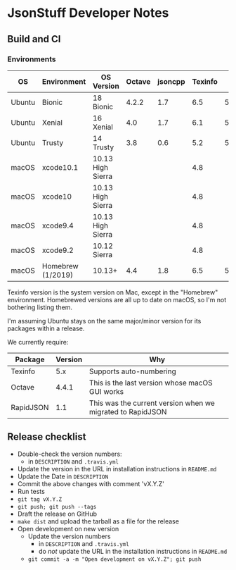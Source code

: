 # JsonStuff Developer Notes

## Build and CI

### Environments

| OS | Environment | OS Version           | Octave | jsoncpp | Texinfo | Qt | Comments |
| -- | ----------- | -------------------- | ------ | ----- |------- | ----- | -------- |
| Ubuntu | Bionic     | 18 Bionic         | 4.2.2  | 1.7   | 6.5    | 5.9   | No Travis env yet |
| Ubuntu | Xenial     | 16 Xenial         | 4.0    | 1.7   | 6.1    | 5.5   |       |
| Ubuntu | Trusty     | 14 Trusty         | 3.8    | 0.6   | 5.2    | 5.2   |       |
| macOS | xcode10.1   | 10.13 High Sierra |        |       | 4.8    |       |       |
| macOS | xcode10     | 10.13 High Sierra |        |       | 4.8    |       |       |
| macOS | xcode9.4    | 10.13 High Sierra |        |       | 4.8    |       |       |
| macOS | xcode9.2    | 10.12 Sierra      |        |       | 4.8    |       |       |
| macOS | Homebrew (1/2019) | 10.13+      | 4.4    | 1.8   | 6.5    | 5.12  |       |

Texinfo version is the system version on Mac, except in the "Homebrew" environment. Homebrewed versions are all up to date on macOS, so I'm not bothering listing them.

I'm assuming Ubuntu stays on the same major/minor version for its packages within a release.

We currently require:

| Package   | Version | Why                     |
| --------- | ------- | ----------------------- |
| Texinfo   | 5.x     | Supports auto-numbering |
| Octave    | 4.4.1   | This is the last version whose macOS GUI works |
| RapidJSON | 1.1     | This was the current version when we migrated to RapidJSON |

## Release checklist

* Double-check the version numbers:
  * in `DESCRIPTION` and `.travis.yml`
* Update the version in the URL in installation instructions in `README.md`
* Update the Date in `DESCRIPTION`
* Commit the above changes with comment 'vX.Y.Z'
* Run tests
* `git tag vX.Y.Z`
* `git push; git push --tags`
* Draft the release on GitHub
* `make dist` and upload the tarball as a file for the release
* Open development on new version
  * Update the version numbers 
    * in `DESCRIPTION` and `.travis.yml`
    * do *not* update the URL in the installation instructions in `README.md`
  * `git commit -a -m "Open development on vX.Y.Z"; git push`
